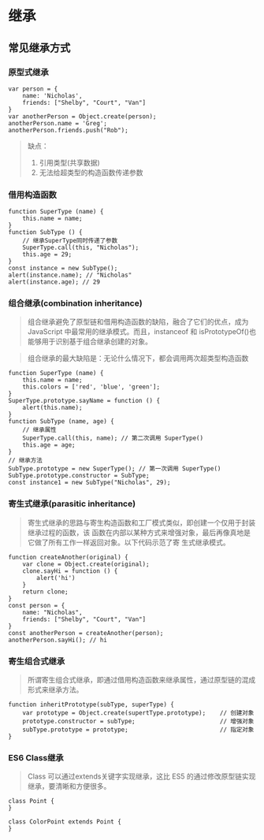 # 继承

## 常见继承方式
### 原型式继承
```
var person = {
    name: 'Nicholas',
    friends: ["Shelby", "Court", "Van"]
}
var anotherPerson = Object.create(person);
anotherPerson.name = 'Greg';
anotherPerson.friends.push("Rob");
```
> 缺点：
> 1. 引用类型(共享数据)
> 2. 无法给超类型的构造函数传递参数

### 借用构造函数
```
function SuperType (name) {
    this.name = name;
}
function SubType () {
    // 继承SuperType同时传递了参数
    SuperType.call(this, "Nicholas");
    this.age = 29;
}
const instance = new SubType();
alert(instance.name); // "Nicholas"
alert(instance.age); // 29
```

### 组合继承(combination inheritance)    
> 组合继承避免了原型链和借用构造函数的缺陷，融合了它们的优点，成为 JavaScript 中最常用的继承模式。而且，instanceof 和 isPrototypeOf()也能够用于识别基于组合继承创建的对象。

> 组合继承的最大缺陷是：无论什么情况下，都会调用两次超类型构造函数
```
function SuperType (name) {
    this.name = name;
    this.colors = ['red', 'blue', 'green'];
}
SuperType.prototype.sayName = function () {
    alert(this.name);
}
function SubType (name, age) {
    // 继承属性
    SuperType.call(this, name); // 第二次调用 SuperType()
    this.age = age;
}
// 继承方法
SubType.prototype = new SuperType(); // 第一次调用 SuperType()
SubType.prototype.constructor = SubType;
const instance1 = new SubType("Nicholas", 29);

```
### 寄生式继承(parasitic inheritance)    
> 寄生式继承的思路与寄生构造函数和工厂模式类似，即创建一个仅用于封装继承过程的函数，该 函数在内部以某种方式来增强对象，最后再像真地是它做了所有工作一样返回对象。以下代码示范了寄 生式继承模式。
```
function createAnother(original) {
    var clone = Object.create(original);
    clone.sayHi = function () {
        alert('hi')
    }
    return clone;
}
const person = {
    name: "Nicholas",
    friends: ["Shelby", "Court", "Van"]
}
const anotherPerson = createAnother(person);
anotherPerson.sayHi(); // hi
```
### 寄生组合式继承    
> 所谓寄生组合式继承，即通过借用构造函数来继承属性，通过原型链的混成形式来继承方法。
```
function inheritPrototype(subType, superType) {
    var prototype = Object.create(supertType.prototype);    // 创建对象
    prototype.constructor = subType;                        // 增强对象
    subType.prototype = prototype;                          // 指定对象
}
```

### ES6 Class继承    
> Class 可以通过extends关键字实现继承，这比 ES5 的通过修改原型链实现继承，要清晰和方便很多。
```
class Point {
}

class ColorPoint extends Point {
}
```